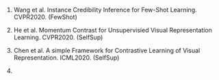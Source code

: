 1. Wang et al. Instance Credibility Inference for Few-Shot Learning. CVPR2020. (FewShot)

2. He et al. Momentum Contrast for Unsupervisied Visual Representation Learning. CVPR2020. (SelfSup)

3. Chen et al. A simple Framework for Contrastive Learning of Visual Representation. ICML2020. (SelfSup)

4. 
